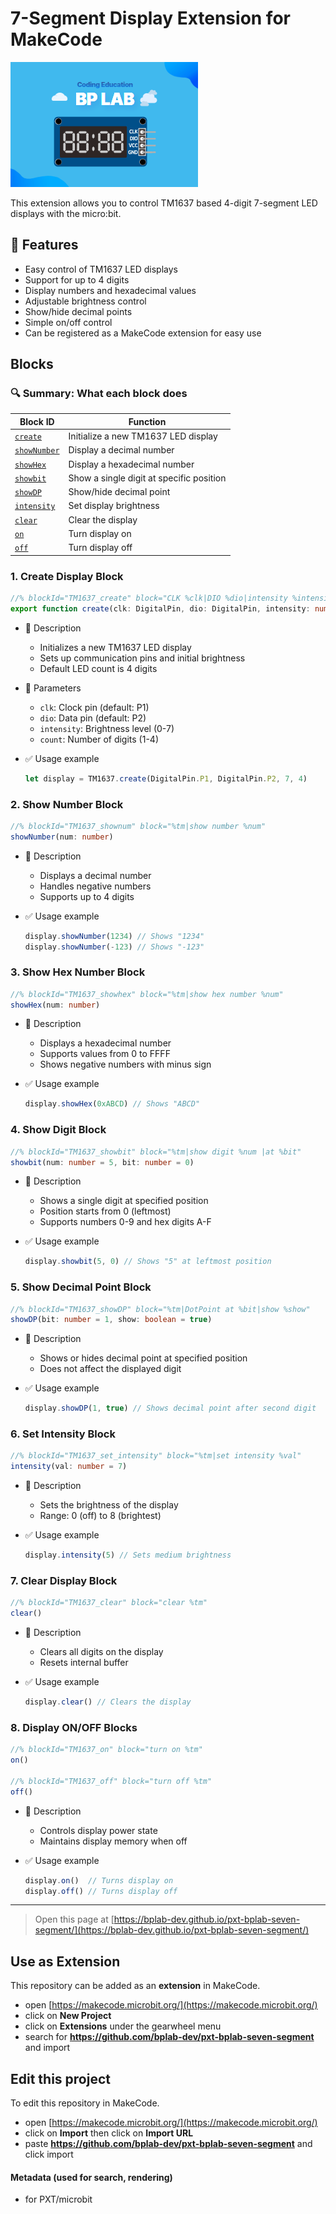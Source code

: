 # 7-Segment Display Extension for MakeCode

![7-Segment Image](./icon.png)

This extension allows you to control TM1637 based 4-digit 7-segment LED displays with the micro:bit.

## 🚀 Features

- Easy control of TM1637 LED displays
- Support for up to 4 digits
- Display numbers and hexadecimal values
- Adjustable brightness control
- Show/hide decimal points
- Simple on/off control
- Can be registered as a MakeCode extension for easy use

## Blocks

### 🔍 Summary: What each block does

| **Block ID**                 | **Function**                                   |
|-----------------------------|-----------------------------------------------|
| [`create`](#1-create-display-block) | Initialize a new TM1637 LED display |
| [`showNumber`](#2-show-number-block) | Display a decimal number |
| [`showHex`](#3-show-hex-number-block) | Display a hexadecimal number |
| [`showbit`](#4-show-digit-block) | Show a single digit at specific position |
| [`showDP`](#5-show-decimal-point-block) | Show/hide decimal point |
| [`intensity`](#6-set-intensity-block) | Set display brightness |
| [`clear`](#7-clear-display-block) | Clear the display |
| [`on`](#8-display-onoff-blocks) | Turn display on |
| [`off`](#8-display-onoff-blocks) | Turn display off |

### 1. Create Display Block

```typescript
//% blockId="TM1637_create" block="CLK %clk|DIO %dio|intensity %intensity|LED count %count"
export function create(clk: DigitalPin, dio: DigitalPin, intensity: number, count: number): TM1637LEDs
```

- 🔹 Description
  - Initializes a new TM1637 LED display
  - Sets up communication pins and initial brightness
  - Default LED count is 4 digits

- 🔹 Parameters
  - `clk`: Clock pin (default: P1)
  - `dio`: Data pin (default: P2)
  - `intensity`: Brightness level (0-7)
  - `count`: Number of digits (1-4)

- ✅ Usage example
  ```typescript
  let display = TM1637.create(DigitalPin.P1, DigitalPin.P2, 7, 4)
  ```

### 2. Show Number Block

```typescript
//% blockId="TM1637_shownum" block="%tm|show number %num"
showNumber(num: number)
```

- 🔹 Description
  - Displays a decimal number
  - Handles negative numbers
  - Supports up to 4 digits

- ✅ Usage example
  ```typescript
  display.showNumber(1234) // Shows "1234"
  display.showNumber(-123) // Shows "-123"
  ```

### 3. Show Hex Number Block

```typescript
//% blockId="TM1637_showhex" block="%tm|show hex number %num"
showHex(num: number)
```

- 🔹 Description
  - Displays a hexadecimal number
  - Supports values from 0 to FFFF
  - Shows negative numbers with minus sign

- ✅ Usage example
  ```typescript
  display.showHex(0xABCD) // Shows "ABCD"
  ```

### 4. Show Digit Block

```typescript
//% blockId="TM1637_showbit" block="%tm|show digit %num |at %bit"
showbit(num: number = 5, bit: number = 0)
```

- 🔹 Description
  - Shows a single digit at specified position
  - Position starts from 0 (leftmost)
  - Supports numbers 0-9 and hex digits A-F

- ✅ Usage example
  ```typescript
  display.showbit(5, 0) // Shows "5" at leftmost position
  ```

### 5. Show Decimal Point Block

```typescript
//% blockId="TM1637_showDP" block="%tm|DotPoint at %bit|show %show"
showDP(bit: number = 1, show: boolean = true)
```

- 🔹 Description
  - Shows or hides decimal point at specified position
  - Does not affect the displayed digit

- ✅ Usage example
  ```typescript
  display.showDP(1, true) // Shows decimal point after second digit
  ```

### 6. Set Intensity Block

```typescript
//% blockId="TM1637_set_intensity" block="%tm|set intensity %val"
intensity(val: number = 7)
```

- 🔹 Description
  - Sets the brightness of the display
  - Range: 0 (off) to 8 (brightest)

- ✅ Usage example
  ```typescript
  display.intensity(5) // Sets medium brightness
  ```

### 7. Clear Display Block

```typescript
//% blockId="TM1637_clear" block="clear %tm"
clear()
```

- 🔹 Description
  - Clears all digits on the display
  - Resets internal buffer

- ✅ Usage example
  ```typescript
  display.clear() // Clears the display
  ```

### 8. Display ON/OFF Blocks

```typescript
//% blockId="TM1637_on" block="turn on %tm"
on()

//% blockId="TM1637_off" block="turn off %tm"
off()
```

- 🔹 Description
  - Controls display power state
  - Maintains display memory when off

- ✅ Usage example
  ```typescript
  display.on()  // Turns display on
  display.off() // Turns display off
  ```

---

> Open this page at [https://bplab-dev.github.io/pxt-bplab-seven-segment/](https://bplab-dev.github.io/pxt-bplab-seven-segment/)

## Use as Extension

This repository can be added as an **extension** in MakeCode.

* open [https://makecode.microbit.org/](https://makecode.microbit.org/)
* click on **New Project**
* click on **Extensions** under the gearwheel menu
* search for **https://github.com/bplab-dev/pxt-bplab-seven-segment** and import

## Edit this project

To edit this repository in MakeCode.

* open [https://makecode.microbit.org/](https://makecode.microbit.org/)
* click on **Import** then click on **Import URL**
* paste **https://github.com/bplab-dev/pxt-bplab-seven-segment** and click import

#### Metadata (used for search, rendering)

* for PXT/microbit

<script src="https://makecode.com/gh-pages-embed.js"></script><script>makeCodeRender("{{ site.makecode.home_url }}", "{{ site.github.owner_name }}/{{ site.github.repository_name }}");</script>
